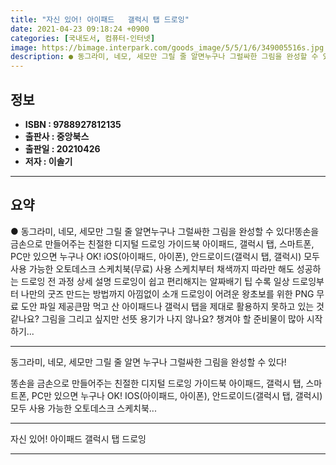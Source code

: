 ```yaml
---
title: "자신 있어! 아이패드   갤럭시 탭 드로잉"
date: 2021-04-23 09:18:24 +0900
categories: [국내도서, 컴퓨터-인터넷]
image: https://bimage.interpark.com/goods_image/5/5/1/6/349005516s.jpg
description: ● 동그라미, 네모, 세모만 그릴 줄 알면누구나 그럴싸한 그림을 완성할 수 있다!똥손을 금손으로 만들어주는 친절한 디지털 드로잉 가이드북 아이패드, 갤럭시 탭, 스마트폰, PC만 있으면 누구나 OK! iOS(아이패드, 아이폰), 안드로이드(갤럭시 탭, 갤럭시) 모두 사용 가능한 오토데
---
```


## **정보**

- **ISBN : 9788927812135**
- **출판사 : 중앙북스**
- **출판일 : 20210426**
- **저자 : 이솔기**

------



## **요약**

●  동그라미, 네모, 세모만 그릴 줄 알면누구나 그럴싸한 그림을 완성할 수 있다!똥손을 금손으로 만들어주는 친절한 디지털 드로잉 가이드북 아이패드, 갤럭시 탭, 스마트폰, PC만 있으면 누구나 OK! iOS(아이패드, 아이폰), 안드로이드(갤럭시 탭, 갤럭시) 모두 사용 가능한 오토데스크 스케치북(무료) 사용 스케치부터 채색까지 따라만 해도 성공하는 드로잉 전 과정 상세 설명 드로잉이 쉽고 편리해지는 알짜배기 팁 수록 일상 드로잉부터 나만의 굿즈 만드는 방법까지 아낌없이 소개 드로잉이 어려운 왕초보를 위한 PNG 무료 도안 파일 제공큰맘 먹고 산 아이패드나 갤럭시 탭을 제대로 활용하지 못하고 있는 것 같나요? 그림을 그리고 싶지만 선뜻 용기가 나지 않나요? 챙겨야 할 준비물이 많아 시작하기...

------

동그라미, 네모, 세모만 그릴 줄 알면
누구나 그럴싸한 그림을 완성할 수 있다!

똥손을 금손으로 만들어주는 친절한 디지털 드로잉 가이드북 아이패드, 갤럭시 탭, 스마트폰, PC만 있으면 누구나 OK!
 IOS(아이패드, 아이폰), 안드로이드(갤럭시 탭, 갤럭시) 모두 사용 가능한 오토데스크 스케치북... 

------


자신 있어! 아이패드   갤럭시 탭 드로잉 

------


